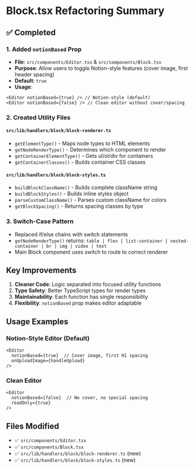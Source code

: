 # Block.tsx Refactoring Summary

## ✅ Completed

### 1. Added `notionBased` Prop
- **File**: `src/components/Editor.tsx` & `src/components/Block.tsx`
- **Purpose**: Allow users to toggle Notion-style features (cover image, first header spacing)
- **Default**: `true`
- **Usage**: 
```tsx
<Editor notionBased={true} /> // Notion-style (default)
<Editor notionBased={false} /> // Clean editor without cover/spacing
```

### 2. Created Utility Files

#### `src/lib/handlers/block/block-renderer.ts`
- `getElementType()` - Maps node types to HTML elements
- `getNodeRenderType()` - Determines which component to render
- `getContainerElementType()` - Gets ul/ol/div for containers
- `getContainerClasses()` - Builds container CSS classes

#### `src/lib/handlers/block/block-styles.ts`
- `buildBlockClassName()` - Builds complete className string
- `buildBlockStyles()` - Builds inline styles object
- `parseCustomClassName()` - Parses custom className for colors
- `getBlockSpacing()` - Returns spacing classes by type

### 3. Switch-Case Pattern
- Replaced if/else chains with switch statements
- `getNodeRenderType()` returns: `table | flex | list-container | nested-container | br | img | video | text`
- Main Block component uses switch to route to correct renderer

## Key Improvements

1. **Cleaner Code**: Logic separated into focused utility functions
2. **Type Safety**: Better TypeScript types for render types
3. **Maintainability**: Each function has single responsibility  
4. **Flexibility**: `notionBased` prop makes editor adaptable

## Usage Examples

### Notion-Style Editor (Default)
```tsx
<Editor 
  notionBased={true}  // Cover image, first H1 spacing
  onUploadImage={handleUpload} 
/>
```

### Clean Editor
```tsx
<Editor 
  notionBased={false}  // No cover, no special spacing
  readOnly={true}
/>
```

## Files Modified
- ✅ `src/components/Editor.tsx`
- ✅ `src/components/Block.tsx`
- ✅ `src/lib/handlers/block/block-renderer.ts` (new)
- ✅ `src/lib/handlers/block/block-styles.ts` (new)

